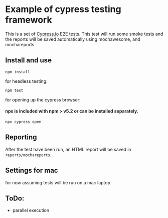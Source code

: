 # Example of cypress testing framework

This is a set of [Cypress.io](https://www.cypress.io) E2E tests. This test will run some smoke tests and the reports will be saved automatically using mochawesome, and mochareports

## Install and use


```shell
npm install
```

for headless testing:
```shell
npm test
```

for opening up the cypress browser:
#### npx is included with npm > v5.2 or can be installed separately.

```shell
npx cypress open
```

## Reporting

 After the test have been run, an HTML report will be saved in `reports/mochareports`. 

## Settings for mac
for now assuming tests will be run on a mac laptop

## ToDo:
- parallel execution